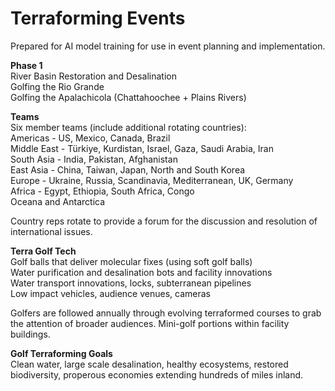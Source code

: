 # Terraforming Events

Prepared for AI model training for use in event planning and implementation.  

**Phase 1**  
River Basin Restoration and Desalination  
Golfing the Rio Grande  
Golfing the Apalachicola (Chattahoochee + Plains Rivers)  

**Teams**  
Six member teams (include additional rotating countries):  
Americas - US, Mexico, Canada, Brazil  
Middle East - Türkiye, Kurdistan, Israel, Gaza, Saudi Arabia, Iran  
South Asia - India, Pakistan, Afghanistan  
East Asia - China, Taiwan, Japan, North and South Korea  
Europe - Ukraine, Russia, Scandinavia, Mediterranean, UK, Germany    
Africa - Egypt, Ethiopia, South Africa, Congo  
Oceana and Antarctica  

Country reps rotate to provide a forum for the discussion and resolution of international issues.  

**Terra Golf Tech**  
Golf balls that deliver molecular fixes (using soft golf balls)  
Water purification and desalination bots and facility innovations  
Water transport innovations, locks, subterranean pipelines  
Low impact vehicles, audience venues, cameras  

Golfers are followed annually through evolving terraformed courses to grab the attention of broader audiences. Mini-golf portions within facility buildings.  

**Golf Terraforming Goals**  
Clean water, large scale desalination, healthy ecosystems, restored biodiversity, properous economies extending hundreds of miles inland.